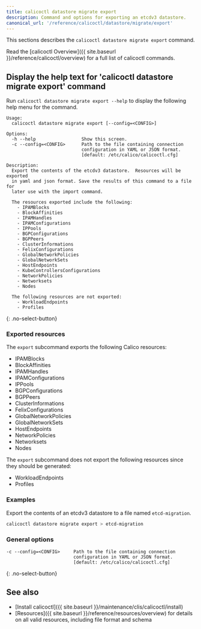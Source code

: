 ```yaml
---
title: calicoctl datastore migrate export
description: Command and options for exporting an etcdv3 datastore.
canonical_url: '/reference/calicoctl/datastore/migrate/export'
---
```


This sections describes the `calicoctl datastore migrate export` command.

Read the [calicoctl Overview]({{ site.baseurl }}/reference/calicoctl/overview)
for a full list of calicoctl commands.

## Display the help text for 'calicoctl datastore migrate export' command

Run `calicoctl datastore migrate export --help` to display the following help menu for the
command.

```
Usage:
  calicoctl datastore migrate export [--config=<CONFIG>]

Options:
  -h --help                 Show this screen.
  -c --config=<CONFIG>      Path to the file containing connection
                            configuration in YAML or JSON format.
                            [default: /etc/calico/calicoctl.cfg]

Description:
  Export the contents of the etcdv3 datastore.  Resources will be exported
  in yaml and json format. Save the results of this command to a file for
  later use with the import command.

  The resources exported include the following:
    - IPAMBlocks
    - BlockAffinities
    - IPAMHandles
    - IPAMConfigurations
    - IPPools
    - BGPConfigurations
    - BGPPeers
    - ClusterInformations
    - FelixConfigurations
    - GlobalNetworkPolicies
    - GlobalNetworkSets
    - HostEndpoints
    - KubeControllersConfigurations
    - NetworkPolicies
    - Networksets
    - Nodes

  The following resources are not exported:
    - WorkloadEndpoints
    - Profiles
```
{: .no-select-button}

### Exported resources

The `export` subcommand exports the following Calico resources:
- IPAMBlocks
- BlockAffinities
- IPAMHandles
- IPAMConfigurations
- IPPools
- BGPConfigurations
- BGPPeers
- ClusterInformations
- FelixConfigurations
- GlobalNetworkPolicies
- GlobalNetworkSets
- HostEndpoints
- NetworkPolicies
- Networksets
- Nodes

The `export` subcommand does not export the following resources
since they should be generated:
- WorkloadEndpoints
- Profiles

### Examples

Export the contents of an etcdv3 datastore to a file named `etcd-migration`.

```bash
calicoctl datastore migrate export > etcd-migration
```

### General options

```
-c --config=<CONFIG>     Path to the file containing connection
                         configuration in YAML or JSON format.
                         [default: /etc/calico/calicoctl.cfg]
```
{: .no-select-button}

## See also

-  [Install calicoctl]({{ site.baseurl }}/maintenance/clis/calicoctl/install)
-  [Resources]({{ site.baseurl }}/reference/resources/overview) for details on all valid resources, including file format
   and schema
